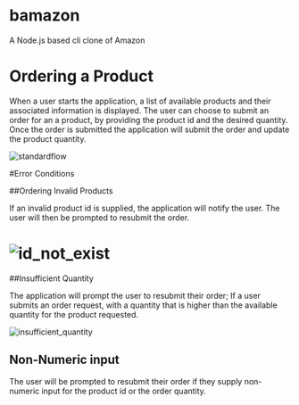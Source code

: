 # bamazon
A Node.js based cli clone of Amazon

# Ordering a Product

When a user starts the application, a list of available products and their associated information is displayed. The user can choose to submit an order for an a product, by providing the product id and the desired quantity. Once the order is submitted the application will submit the order and update the product quantity. 

![standardflow](https://user-images.githubusercontent.com/2763308/37527368-445ccc90-2908-11e8-8c41-11c47ab5dd40.gif)

#Error Conditions

##Ordering Invalid Products

If an invalid product id is supplied, the application will notify the user. The user will then be prompted to resubmit the order.

# ![id_not_exist](https://user-images.githubusercontent.com/2763308/37527371-472122aa-2908-11e8-8ba4-a3241a8cdd94.gif)

##Insufficient Quantity

The application will prompt the user to resubmit their order; If a user submits an order request, with a quantity that is higher than the available quantity for the product requested.

![insufficient_quantity](https://user-images.githubusercontent.com/2763308/37527377-4a76692e-2908-11e8-8628-10aaf2275aad.gif)

## Non-Numeric input

The user will be prompted to resubmit their order if they supply non-numeric input for the product id or the order quantity.